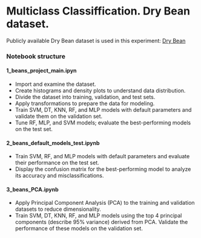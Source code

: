 # Multiclass Classiffication. Dry Bean dataset.
Publicly available Dry Bean dataset is used in this experiment: [Dry Bean](https://archive.ics.uci.edu/dataset/602)

### Notebook structure
#### 1_beans_project_main.ipyn
- Import and examine the dataset.
- Create histograms and density plots to understand data distribution.
- Divide the dataset into training, validation, and test sets.
- Apply transformations to prepare the data for modeling.
- Train SVM, DT, KNN, RF, and MLP models with default parameters and validate them on the validation set.
- Tune RF, MLP, and SVM models; evaluate the best-performing models on the test set.

#### 2_beans_default_models_test.ipynb
- Train SVM, RF, and MLP models with default parameters and evaluate their performance on the test set.
- Display the confusion matrix for the best-performing model to analyze its accuracy and misclassifications.

#### 3_beans_PCA.ipynb
- Apply Principal Component Analysis (PCA) to the training and validation datasets to reduce dimensionality.
- Train SVM, DT, KNN, RF, and MLP models using the top 4 principal components (describe 95% variance) derived from PCA. Validate the performance of these models on the validation set.


